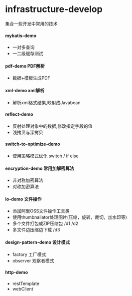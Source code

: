 # infrastructure-develop
集合一些开发中常用的技术

#### mybatis-demo
- 一对多查询
- 一二级缓存测试

#### pdf-demo PDF解析
- 数据+模板生成PDF

#### xml-demo xml解析
- 解析xml格式结果,映射成Javabean

#### reflect-demo
- 反射处理对象中的数据,修改指定字段的值
- 浅拷贝与深拷贝

#### switch-to-optimize-demo
- 使用策略模式优化 switch / if else

#### encryption-demo 常用加解密算法
- 非对称加密算法
- 对称加密算法

#### io-demo 文件操作
- 添加阿里OSS文件操作工具类
- 使用thumbnailator处理图片(压缩，旋转，裁切，加水印等)
- 多个文件打包成ZIP压缩包 /d1 /d2
- 多文件边压缩边下载 /d3

#### design-pattern-demo 设计模式
- factory 工厂模式
- observer 观察者模式

#### http-demo
- restTemplate
- webClient

